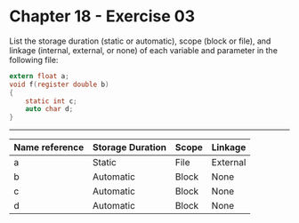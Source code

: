 # Chapter 18 - Exercise 03

List the storage duration (static or automatic), scope (block or file), and
linkage (internal, external, or none) of each variable and parameter in the
following file:

```C
extern float a;
void f(register double b)
{
    static int c;
    auto char d;
}
```


---

| Name reference | Storage Duration | Scope  | Linkage  |
|----------------|------------------|--------|----------|
|        a       | Static           | File   | External |
|        b       | Automatic        | Block  | None     |
|        c       | Automatic        | Block  | None     |
|        d       | Automatic        | Block  | None     |
